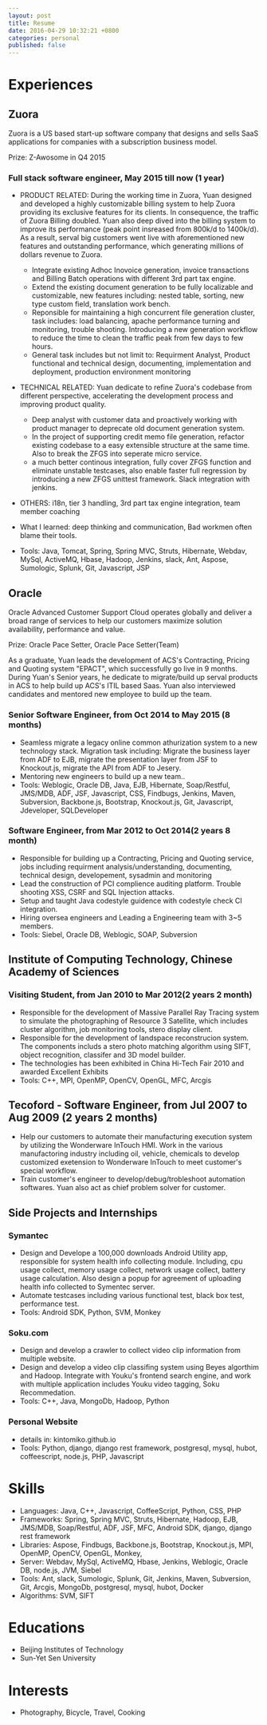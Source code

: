 ```yaml
---
layout: post
title: Resume
date: 2016-04-29 10:32:21 +0800
categories: personal
published: false
---
```


# Experiences

## Zuora
Zuora is a US based start-up software company that designs and sells SaaS applications for companies with a subscription business model. 

Prize: Z-Awosome in Q4 2015
### Full stack software engineer, May 2015 till now (1 year)
* PRODUCT RELATED: During the working time in Zuora, Yuan designed and developed a highly customizable billing system to help Zuora providing its exclusive features for its clients. In consequence, the traffic of Zuora Billing doubled. Yuan also deep dived into the billing system to improve its performance (peak point insreased from 800k/d to 1400k/d). As a result, serval big customers went live with aforementioned new features and outstanding performance, which generating millions of dollars revenue to Zuora.
	* Integrate existing Adhoc Inovoice generation, invoice transactions and Billing Batch operations with different 3rd part tax engine.
	* Extend the existing document generation to be fully localizable and customizable, new features including: nested table, sorting, new type custom field, translation work bench.
	* Reponsible for maintaining a high concurrent file generation cluster, task includes: load balancing, apache performance turning and monitoring, trouble shooting. Introducing a new generation workflow to reduce the time to clean the traffic peak from few days to few hours.
	* General task includes but not limit to: Requirment Analyst, Product functional and technical design, documenting, implementation and deployment, production environment monitoring
	
* TECHNICAL RELATED: Yuan dedicate to refine Zuora's codebase from different perspective, accelerating the development process and improving product quality.	
	* Deep analyst with customer data and proactively working with product manager to deprecate old document generation system. 
	* In the project of supporting credit memo file generation, refactor existing codebase to a easy extensible structure at the same time. Also to break the ZFGS into seperate micro service.
	* a much better continous integration, fully cover ZFGS function and eliminate unstable testcases, also enable faster full regression by introducing a new ZFGS unittest framework. Slack integration with jenkins.
	
* OTHERS: i18n, tier 3 handling, 3rd part tax engine integration, team member coaching
* What I learned: deep thinking and communication, Bad workmen often blame their tools.
* Tools: Java, Tomcat, Spring, Spring MVC, Struts, Hibernate, Webdav, MySql, ActiveMQ, Hbase, Hadoop, Jenkins, slack, Ant, Aspose, Sumologic, Splunk, Git, Javascript, JSP

## Oracle
Oracle Advanced Customer Support Cloud operates globally and deliver a broad range of services to help our customers maximize solution availability, performance and value.

Prize: Oracle Pace Setter, Oracle Pace Setter(Team)

As a graduate, Yuan leads the development of ACS's Contracting, Pricing and Quoting system "EPACT", which successfully go live in 9 months. During Yuan's Senior years, he dedicate to migrate/build up serval products in ACS to help build up ACS's ITIL based Saas. Yuan also interviewed candidates and mentored new employee to build up the team. 
### Senior Software Engineer, from Oct 2014 to May 2015 (8 months)
* Seamless migrate a legacy online common athurization system to a new technology stack. Migration task including: Migrate the business layer from ADF to EJB, migrate the presentation layer from JSF to Knockout.js, migrate the API from ADF to Jesery. 
* Mentoring new engineers to build up a new team..
* Tools: Weblogic, Oracle DB, Java, EJB, Hibernate, Soap/Restful, JMS/MDB, ADF, JSF, Javascript, CSS, Findbugs, Jenkins, Maven, Subversion, Backbone.js, Bootstrap, Knockout.js, Git, Javascript, Jdeveloper, SQLDeveloper

### Software Engineer, from Mar 2012 to Oct 2014(2 years 8 month)

* Responsible for building up a Contracting, Pricing and Quoting service, jobs including requirment analysis/understanding, documenting, technical design, developement, sysadmin and monitoring 
* Lead the construction of PCI complience auditing platform. Trouble shooting XSS, CSRF and SQL Injection attacks.
* Setup and taught Java codestyle guidence with codestyle check CI integration.
* Hiring oversea engineers and Leading a Engineering team with 3~5 members.
* Tools: Siebel, Oracle DB, Weblogic, SOAP, Subversion

## Institute of Computing Technology, Chinese Academy of Sciences
### Visiting Student, from Jan 2010 to Mar 2012(2 years 2 month)
* Responsible for the development of Massive Parallel Ray Tracing system to simulate the photographing of Resource 3 Satellite, which includes cluster algorithm, job monitoring tools, stero display client.
* Responsible for the development of landspace reconstrucion system. The components includs a stero photo matching algorithm using SIFT, object recognition, classifer and 3D model builder.
* The technologies has been exhibited in China Hi-Tech Fair 2010 and awarded Excellent Exhibits 
* Tools: C++, MPI, OpenMP, OpenCV, OpenGL, MFC, Arcgis 

## Tecoford - Software Engineer, from Jul 2007 to Aug 2009 (2 years 2 months)
* Help our customers to automate their manufacturing execution system by utilizing the Wonderware InTouch HMI. Work in the various manufactoring industry including oil, vehicle, chemicals to develop customized exetension to Wonderware InTouch to meet customer's special workflow.
* Train customer's engineer to develop/debug/trobleshoot automation softwares. Yuan also act as chief problem solver for customer.

## Side Projects and Internships
### Symantec
* Design and Develope a 100,000 downloads Android Utility app, responsible for system health info collecting module. Including, cpu usage collect, memory usage collect, network usage collect, battery usage calculation. Also design a popup for agreement of uploading health info collected to Symentec server.
* Automate testcases including various functional test, black box test, performance test.
* Tools: Android SDK, Python, SVM, Monkey

### Soku.com
* Design and develop a crawler to collect video clip information from multiple website.
* Design and develop a video clip classifing system using Beyes algorthim and Hadoop. Integrate with Youku's frontend search engine, and work with multiple application includes Youku video tagging, Soku Recommedation. 
* Tools: C++, Java, MongoDb, Hadoop, Python

### Personal Website
* details in: kintomiko.github.io
* Tools: Python, django, django rest framework, postgresql, mysql, hubot, coffeescript, node.js, PHP, Javascript

# Skills
* Languages: Java, C++, Javascript, CoffeeScript, Python, CSS, PHP
* Frameworks: Spring, Spring MVC, Struts, Hibernate, Hadoop, EJB, JMS/MDB, Soap/Restful, ADF, JSF, MFC, Android SDK, django, django rest framework
* Libraries: Aspose, Findbugs, Backbone.js, Bootstrap, Knockout.js, MPI, OpenMP, OpenCV, OpenGL, Monkey, 
* Server: Webdav, MySql, ActiveMQ, Hbase, Jenkins, Weblogic, Oracle DB, node.js, JVM, Siebel
* Tools: Ant, slack, Sumologic, Splunk, Git, Jenkins, Maven, Subversion, Git, Arcgis, MongoDb, postgresql, mysql, hubot, Docker
* Algorithms: SVM, SIFT

# Educations
* Beijing Institutes of Technology
* Sun-Yet Sen University

# Interests
* Photography, Bicycle, Travel, Cooking
